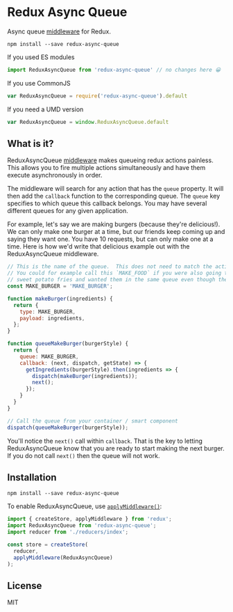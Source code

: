 Redux Async Queue
=============

Async queue [middleware](http://redux.js.org/docs/advanced/Middleware.html) for Redux.

```
npm install --save redux-async-queue
```
If you used ES modules
```js
import ReduxAsyncQueue from 'redux-async-queue' // no changes here 😀
```
If you use CommonJS
```js
var ReduxAsyncQueue = require('redux-async-queue').default
```
If you need a UMD version
```js
var ReduxAsyncQueue = window.ReduxAsyncQueue.default
```

## What is it?

ReduxAsyncQueue [middleware](https://github.com/reactjs/redux/blob/master/docs/advanced/Middleware.md) makes queueing redux actions painless. This allows you to fire multiple actions simultaneously and have them execute asynchronously in order. 

The middleware will search for any action that has the `queue` property. It will then add the `callback` function to the corresponding queue. The `queue` key specifies to which queue this callback belongs. You may have several different queues for any given application.


For example, let's say we are making burgers (because they're delicious!). We can only make one burger at a time, but our friends keep coming up and saying they want one. You have 10 requests, but can only make one at a time. Here is how we'd write that delicious example out with the ReduxAsyncQueue middleware.

```js
// This is the name of the queue.  This does not need to match the action 'type' in 'makeBurger()'
// You could for example call this `MAKE_FOOD` if you were also going to be cooking up some
// sweet potato fries and wanted them in the same queue even though they are different actions.
const MAKE_BURGER = 'MAKE_BURGER';

function makeBurger(ingredients) {
  return {
    type: MAKE_BURGER,
    payload: ingredients,
  };
}

function queueMakeBurger(burgerStyle) {
  return {
    queue: MAKE_BURGER,
    callback: (next, dispatch, getState) => {
      getIngredients(burgerStyle).then(ingredients => {
        dispatch(makeBurger(ingredients));
        next();
      });
    }
  }
}

// Call the queue from your container / smart component
dispatch(queueMakeBurger(burgerStyle));
```

You'll notice the `next()` call within `callback`. That is the key to letting ReduxAsyncQueue know that you are ready to start making the next burger. If you do not call `next()` then the queue will not work.

## Installation
```
npm install --save redux-async-queue
```

To enable ReduxAsyncQueue, use [`applyMiddleware()`](http://redux.js.org/docs/api/applyMiddleware.html):

```js
import { createStore, applyMiddleware } from 'redux';
import ReduxAsyncQueue from 'redux-async-queue';
import reducer from './reducers/index';

const store = createStore(
  reducer,
  applyMiddleware(ReduxAsyncQueue)
);
```

## License

MIT
